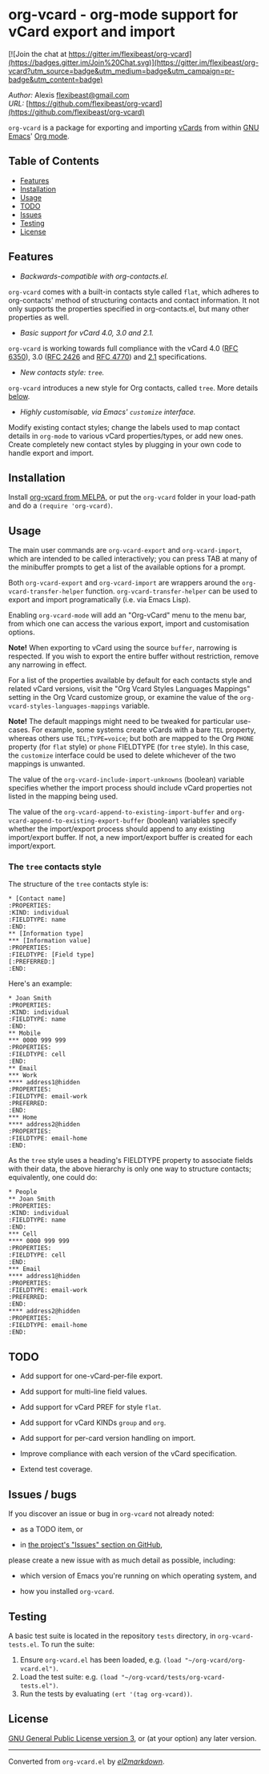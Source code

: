 # org-vcard - org-mode support for vCard export and import

[![Join the chat at https://gitter.im/flexibeast/org-vcard](https://badges.gitter.im/Join%20Chat.svg)](https://gitter.im/flexibeast/org-vcard?utm_source=badge&utm_medium=badge&utm_campaign=pr-badge&utm_content=badge)

*Author:* Alexis <flexibeast@gmail.com><br>
*URL:* [https://github.com/flexibeast/org-vcard](https://github.com/flexibeast/org-vcard)<br>

`org-vcard` is a package for exporting and importing [vCards](https://en.wikipedia.org/wiki/Vcard) from within [GNU Emacs](https://www.gnu.org/software/emacs/)' [Org mode](http://orgmode.org/).

## Table of Contents

- [Features](#features)
- [Installation](#installation)
- [Usage](#usage)
- [TODO](#todo)
- [Issues](#issues)
- [Testing](#testing)
- [License](#license)

## Features

* _Backwards-compatible with org-contacts.el._

`org-vcard` comes with a built-in contacts style called `flat`, which adheres to org-contacts' method of structuring contacts and contact information. It not only supports the properties specified in org-contacts.el, but many other properties as well.

* _Basic support for vCard 4.0, 3.0 and 2.1._

`org-vcard` is working towards full compliance with the vCard 4.0 ([RFC 6350](https://tools.ietf.org/html/rfc6350)), 3.0 ([RFC 2426](https://tools.ietf.org/html/rfc2426) and [RFC 4770](https://tools.ietf.org/html/rfc4770)) and [2.1](http://www.imc.org/pdi/vcard-21.txt) specifications.

* _New contacts style: `tree`._

`org-vcard` introduces a new style for Org contacts, called `tree`. More details [below](#tree).

* _Highly customisable, via Emacs' `customize` interface._

Modify existing contact styles; change the labels used to map contact details in `org-mode` to various vCard properties/types, or add new ones. Create completely new contact styles by plugging in your own code to handle export and import.

## Installation

Install [org-vcard from MELPA](http://melpa.org/#/org-vcard), or put the `org-vcard` folder in your load-path and do a `(require 'org-vcard)`.

## Usage

The main user commands are `org-vcard-export` and `org-vcard-import`, which are intended to be called interactively; you can press TAB at many of the minibuffer prompts to get a list of the available options for a prompt.

Both `org-vcard-export` and `org-vcard-import` are wrappers around the `org-vcard-transfer-helper` function. `org-vcard-transfer-helper` can be used to export and import programatically (i.e. via Emacs Lisp).

Enabling `org-vcard-mode` will add an "Org-vCard" menu to the menu bar, from which one can access the various export, import and customisation options.

**Note!** When exporting to vCard using the source `buffer`, narrowing is respected. If you wish to export the entire buffer without restriction, remove any narrowing in effect.

For a list of the properties available by default for each contacts style and related vCard versions, visit the "Org Vcard Styles Languages Mappings" setting in the Org Vcard customize group, or examine the value of the `org-vcard-styles-languages-mappings` variable.

**Note!** The default mappings might need to be tweaked for particular use-cases. For example, some systems create vCards with a bare `TEL` property, whereas others use `TEL;TYPE=voice`; but both are mapped to the Org `PHONE` property (for `flat` style) or `phone` FIELDTYPE (for `tree` style). In this case, the `customize` interface could be used to delete whichever of the two mappings is unwanted.

The value of the `org-vcard-include-import-unknowns` (boolean) variable specifies whether the import process should include vCard properties not listed in the mapping being used.

The value of the `org-vcard-append-to-existing-import-buffer` and `org-vcard-append-to-existing-export-buffer` (boolean) variables specify whether the import/export process should append to any existing import/export buffer. If not, a new import/export buffer is created for each import/export.

<a name="tree"></a>

### The `tree` contacts style

The structure of the `tree` contacts style is:

    * [Contact name]
    :PROPERTIES:
    :KIND: individual
    :FIELDTYPE: name
    :END:
    ** [Information type]
    *** [Information value]
    :PROPERTIES:
    :FIELDTYPE: [Field type]
    [:PREFERRED:]
    :END:

Here's an example:

    * Joan Smith
    :PROPERTIES:
    :KIND: individual
    :FIELDTYPE: name
    :END:
    ** Mobile
    *** 0000 999 999
    :PROPERTIES:
    :FIELDTYPE: cell
    :END:
    ** Email
    *** Work
    **** address1@hidden
    :PROPERTIES:
    :FIELDTYPE: email-work
    :PREFERRED:
    :END:
    *** Home
    **** address2@hidden
    :PROPERTIES:
    :FIELDTYPE: email-home
    :END:

As the `tree` style uses a heading's FIELDTYPE property to associate fields with their data, the above hierarchy is only one way to structure contacts; equivalently, one could do:

    * People
    ** Joan Smith
    :PROPERTIES:
    :KIND: individual
    :FIELDTYPE: name
    :END:
    *** Cell
    **** 0000 999 999
    :PROPERTIES:
    :FIELDTYPE: cell
    :END:
    *** Email
    **** address1@hidden
    :PROPERTIES:
    :FIELDTYPE: email-work
    :PREFERRED:
    :END:
    **** address2@hidden
    :PROPERTIES:
    :FIELDTYPE: email-home
    :END:

## TODO

* Add support for one-vCard-per-file export.

* Add support for multi-line field values.

* Add support for vCard PREF for style `flat`.

* Add support for vCard KINDs `group` and `org`.

* Add support for per-card version handling on import.

* Improve compliance with each version of the vCard specification.

* Extend test coverage.

<a name="issues"></a>

## Issues / bugs

If you discover an issue or bug in `org-vcard` not already noted:

* as a TODO item, or

* in [the project's "Issues" section on GitHub](https://github.com/flexibeast/org-vcard/issues),

please create a new issue with as much detail as possible, including:

* which version of Emacs you're running on which operating system, and

* how you installed `org-vcard`.

## Testing

A basic test suite is located in the repository `tests` directory, in `org-vcard-tests.el`. To run the suite:

1. Ensure `org-vcard.el` has been loaded, e.g. `(load "~/org-vcard/org-vcard.el")`.
2. Load the test suite: e.g. `(load "~/org-vcard/tests/org-vcard-tests.el")`.
3. Run the tests by evaluating `(ert '(tag org-vcard))`.

## License

[GNU General Public License version 3](http://www.gnu.org/licenses/gpl.html), or (at your option) any later version.


---
Converted from `org-vcard.el` by [*el2markdown*](https://github.com/Lindydancer/el2markdown).
